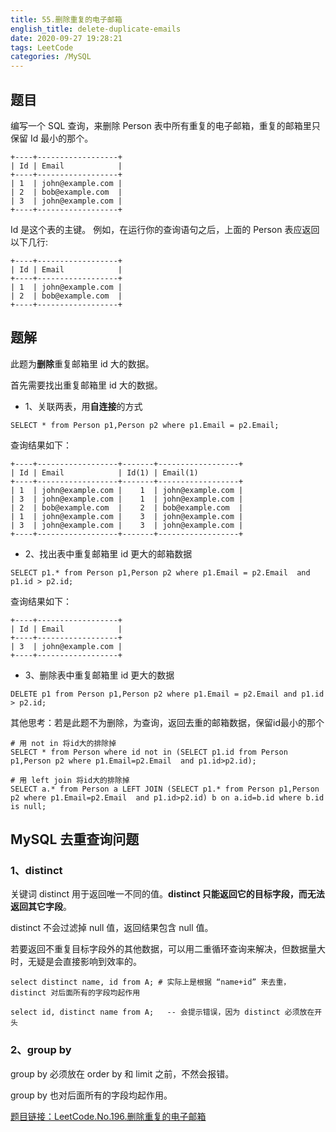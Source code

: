 ```yaml
---
title: 55.删除重复的电子邮箱
english_title: delete-duplicate-emails
date: 2020-09-27 19:28:21
tags: LeetCode
categories: /MySQL
---
```


## 题目

编写一个 SQL 查询，来删除 Person 表中所有重复的电子邮箱，重复的邮箱里只保留 Id 最小的那个。
```
+----+------------------+
| Id | Email            |
+----+------------------+
| 1  | john@example.com |
| 2  | bob@example.com  |
| 3  | john@example.com |
+----+------------------+
```
Id 是这个表的主键。
例如，在运行你的查询语句之后，上面的 Person 表应返回以下几行:

```
+----+------------------+
| Id | Email            |
+----+------------------+
| 1  | john@example.com |
| 2  | bob@example.com  |
+----+------------------+
```

## 题解

此题为**删除**重复邮箱里 id 大的数据。

首先需要找出重复邮箱里 id 大的数据。

* 1、关联两表，用**自连接**的方式

```mysql
SELECT * from Person p1,Person p2 where p1.Email = p2.Email;
```

查询结果如下：

```
+----+------------------+-------+------------------+
| Id | Email            | Id(1) | Email(1)     
+----+------------------+-------+------------------+
| 1  | john@example.com |    1  | john@example.com |
| 3  | john@example.com |    1  | john@example.com |
| 2  | bob@example.com  |    2  | bob@example.com  |
| 1  | john@example.com |    3  | john@example.com |
| 3  | john@example.com |    3  | john@example.com |
+----+------------------+-------+------------------+
```

* 2、找出表中重复邮箱里 id 更大的邮箱数据

```mysql
SELECT p1.* from Person p1,Person p2 where p1.Email = p2.Email  and p1.id > p2.id;
```

查询结果如下：

```
+----+------------------+
| Id | Email            |
+----+------------------+
| 3  | john@example.com |
+----+------------------+
```

* 3、删除表中重复邮箱里 id 更大的数据

```mysql
DELETE p1 from Person p1,Person p2 where p1.Email = p2.Email and p1.id > p2.id;
```

其他思考：若是此题不为删除，为查询，返回去重的邮箱数据，保留id最小的那个

```mysql
# 用 not in 将id大的排除掉
SELECT * from Person where id not in (SELECT p1.id from Person p1,Person p2 where p1.Email=p2.Email  and p1.id>p2.id);

# 用 left join 将id大的排除掉
SELECT a.* from Person a LEFT JOIN (SELECT p1.* from Person p1,Person p2 where p1.Email=p2.Email  and p1.id>p2.id) b on a.id=b.id where b.id is null;
```

## MySQL 去重查询问题

### 1、distinct

关键词 distinct 用于返回唯一不同的值。**distinct 只能返回它的目标字段，而无法返回其它字段**。

distinct 不会过滤掉 null 值，返回结果包含 null 值。

若要返回不重复目标字段外的其他数据，可以用二重循环查询来解决，但数据量大时，无疑是会直接影响到效率的。

```mysql
select distinct name, id from A; # 实际上是根据 “name+id” 来去重，distinct 对后面所有的字段均起作用

select id, distinct name from A;   -- 会提示错误，因为 distinct 必须放在开头
```

### 2、group by

group by 必须放在 order by 和 limit 之前，不然会报错。

group by 也对后面所有的字段均起作用。



[题目链接：LeetCode.No.196.删除重复的电子邮箱](https://leetcode-cn.com/problems/delete-duplicate-emails)

